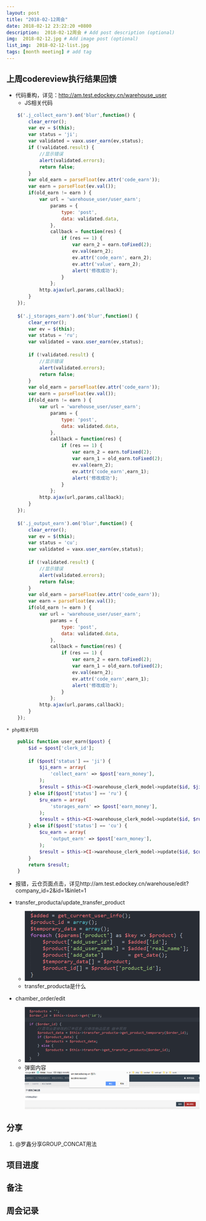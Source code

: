 ```yaml
---
layout: post
title: "2018-02-12周会"
date: 2018-02-12 23:22:20 +0800
description:  2018-02-12周会 # Add post description (optional)
img:  2018-02-12.jpg # Add image post (optional)
list_img:  2018-02-12-list.jpg
tags: [month meeting] # add tag
---
```

## 上周codereview执行结果回馈
* 代码重构，详见：http://am.test.edockey.cn/warehouse_user
    * JS相关代码

```js
    $('.j_collect_earn').on('blur',function() {
        clear_error();
        var ev = $(this);
        var status = 'ji';
        var validated = vaxx.user_earn(ev,status);
        if (!validated.result) {
            //显示错误
            alert(validated.errors);
            return false;
        }
        var old_earn = parseFloat(ev.attr('code_earn'));
        var earn = parseFloat(ev.val());
        if(old_earn != earn ) {
            var url = 'warehouse_user/user_earn';
                params = {
                    type: 'post',
                    data: validated.data,
                },
                callback = function(res) {
                    if (res == 1) {
                        var earn_2 = earn.toFixed(2);
                        ev.val(earn_2);
                        ev.attr('code_earn', earn_2);
                        ev.attr('value', earn_2);
                        alert('修改成功');
                    }
                };
            http.ajax(url,params,callback);
        }
    });

    $('.j_storages_earn').on('blur',function() {
        clear_error();
        var ev = $(this);
        var status = 'ru';
        var validated = vaxx.user_earn(ev,status);

        if (!validated.result) {
            //显示错误
            alert(validated.errors);
            return false;
        }
        var old_earn = parseFloat(ev.attr('code_earn'));
        var earn = parseFloat(ev.val());
        if(old_earn != earn ) {
            var url = 'warehouse_user/user_earn';
                params = {
                    type: 'post',
                    data: validated.data,
                },
                callback = function(res) {
                    if (res == 1) {
                        var earn_2 = earn.toFixed(2);
                        var earn_1 = old_earn.toFixed(2);
                        ev.val(earn_2);
                        ev.attr('code_earn',earn_1);
                        alert('修改成功');
                    }
                };
            http.ajax(url,params,callback);
        }
    });

    $('.j_output_earn').on('blur',function() {
        clear_error();
        var ev = $(this);
        var status = 'cu';
        var validated = vaxx.user_earn(ev,status);

        if (!validated.result) {
            //显示错误
            alert(validated.errors);
            return false;
        }
        var old_earn = parseFloat(ev.attr('code_earn'));
        var earn = parseFloat(ev.val());
        if(old_earn != earn ) {
            var url = 'warehouse_user/user_earn';
                params = {
                    type: 'post',
                    data: validated.data,
                },
                callback = function(res) {
                    if (res == 1) {
                        var earn_2 = earn.toFixed(2);
                        var earn_1 = old_earn.toFixed(2);
                        ev.val(earn_2);
                        ev.attr('code_earn',earn_1);
                        alert('修改成功');
                    }
                };
            http.ajax(url,params,callback);
        }
    });
```
    * php相关代码

```php
    public function user_earn($post) {
        $id = $post['clerk_id'];

        if ($post['status'] == 'ji') {
            $ji_earn = array(
                'collect_earn' => $post['earn_money'],
            );
            $result = $this->CI->warehouse_clerk_model->update($id, $ji_earn);
        } else if($post['status'] == 'ru') {
            $ru_earn = array(
                'storages_earn' => $post['earn_money'],
            );
            $result = $this->CI->warehouse_clerk_model->update($id, $ru_earn);
        } else if($post['status'] == 'cu') {
            $cu_earn = array(
                'output_earn' => $post['earn_money'],
            );
            $result = $this->CI->warehouse_clerk_model->update($id, $cu_earn);
        }
        return $result;
    }
```
* 报错，云仓页面点击，详见http://am.test.edockey.cn/warehouse/edit?company_id=2&id=1&inlet=1

* transfer_producta/update_transfer_product
    * <img src="../assets/attchment/2018-02-12/transfer_producta.png" alt="transfer_producta" />
    * transfer_producta是什么


* chamber_order/edit
    * <img src="../assets/attchment/2018-02-12/chamber_order-edit.png" alt="chamber_order-edit" />
    * 弹窗内容
      <img src="../assets/attchment/2018-02-12/chamber_order-edit-1.png" alt="chamber_order-edit" />

## 分享
1. <span class="attention">@罗鑫</span>分享GROUP_CONCAT用法

## 项目进度

## 备注

## 周会记录


